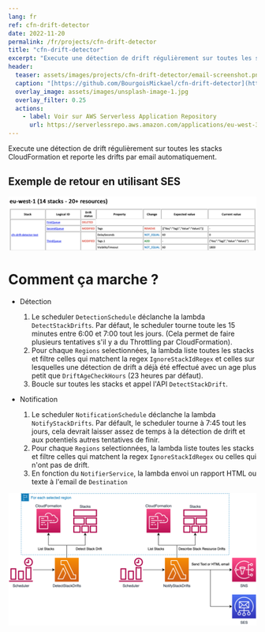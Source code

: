 ```yaml
---
lang: fr
ref: cfn-drift-detector
date: 2022-11-20
permalink: /fr/projects/cfn-drift-detector
title: "cfn-drift-detector"
excerpt: "Execute une détection de drift régulièrement sur toutes les stacks CloudFormation et reporte les drifts par email"
header:
  teaser: assets/images/projects/cfn-drift-detector/email-screenshot.png
  caption: "[https://github.com/BourgoisMickael/cfn-drift-detector](https://github.com/BourgoisMickael/cfn-drift-detector){:target='_blank'}"
  overlay_image: assets/images/unsplash-image-1.jpg
  overlay_filter: 0.25
  actions:
    - label: Voir sur AWS Serverless Application Repository
      url: https://serverlessrepo.aws.amazon.com/applications/eu-west-3/809187537847/cfn-drift-detector
---
```


Execute une détection de drift régulièrement sur toutes les stacks CloudFormation et reporte les drifts par email automatiquement.

## Exemple de retour en utilisant SES

![Retour Email](/assets/images/projects/cfn-drift-detector/email-screenshot.png)

# Comment ça marche ?

- Détection
    1. Le scheduler `DetectionSchedule` déclanche la lambda `DetectStackDrifts`. Par défaut, le scheduler tourne toute les 15 minutes entre 6:00 et 7:00 tout les jours. (Cela permet de faire plusieurs tentatives s'il y a du Throttling par CloudFormation).
    2. Pour chaque `Regions` selectionnées, la lambda liste toutes les stacks et filtre celles qui matchent la regex `IgnoreStackIdRegex` et celles sur lesquelles une détection de drift a déjà été effectué avec un age plus petit que `DriftAgeCheckHours` (23 heures par défaut).
    3. Boucle sur toutes les stacks et appel l'API `DetectStackDrift`.

- Notification
    1. Le scheduler `NotificationSchedule` déclanche la lambda `NotifyStackDrifts`. Par défault, le scheduler tourne à 7:45 tout les jours, cela devrait laisser assez de temps à la détection de drift et aux potentiels autres tentatives de finir.
    2. Pour chaque `Regions` selectionnées, la lambda liste toutes les stacks et filtre celles qui matchent la regex `IgnoreStackIdRegex` ou celles qui n'ont pas de drift.
    3. En fonction du `NotifierService`, la lambda envoi un rapport HTML ou texte à l'email de `Destination`

![Architecture](/assets/images/projects/cfn-drift-detector/architecture.png)
